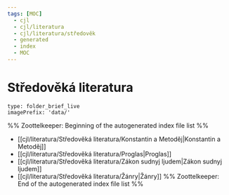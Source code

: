 ```yaml
---
tags: [MOC]
  - cjl
  - cjl/literatura
  - cjl/literatura/středověk
  - generated
  - index
  - MOC
---
```

# Středověká literatura
```ccard
type: folder_brief_live
imagePrefix: 'data/'
```
%% Zoottelkeeper: Beginning of the autogenerated index file list  %%
-  [[cjl/literatura/Středověká literatura/Konstantin a Metoděj|Konstantin a Metoděj]]
-  [[cjl/literatura/Středověká literatura/Proglas|Proglas]]
-  [[cjl/literatura/Středověká literatura/Zákon sudnyj ljudem|Zákon sudnyj ljudem]]
-  [[cjl/literatura/Středověká literatura/Žánry|Žánry]]
%% Zoottelkeeper: End of the autogenerated index file list  %%
